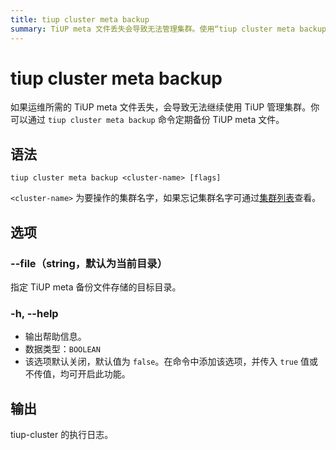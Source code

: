 ```yaml
---
title: tiup cluster meta backup
summary: TiUP meta 文件丢失会导致无法管理集群。使用“tiup cluster meta backup”命令定期备份文件。命令语法为“tiup cluster meta backup <cluster-name>”。选项包括指定备份文件存储目录和帮助信息。输出为 tiup-cluster 的执行日志。
---
```


# tiup cluster meta backup

如果运维所需的 TiUP meta 文件丢失，会导致无法继续使用 TiUP 管理集群。你可以通过 `tiup cluster meta backup` 命令定期备份 TiUP meta 文件。

## 语法

```shell
tiup cluster meta backup <cluster-name> [flags]
```

`<cluster-name>` 为要操作的集群名字，如果忘记集群名字可通过[集群列表](/tiup/tiup-component-cluster-list.md)查看。

## 选项

### --file（string，默认为当前目录）

指定 TiUP meta 备份文件存储的目标目录。

### -h, --help

- 输出帮助信息。
- 数据类型：`BOOLEAN`
- 该选项默认关闭，默认值为 `false`。在命令中添加该选项，并传入 `true` 值或不传值，均可开启此功能。

## 输出

tiup-cluster 的执行日志。
